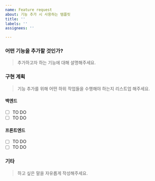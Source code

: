 ```yaml
---
name: Feature request
about: 기능 추가 시 사용하는 템플릿
title: ''
labels: ''
assignees: ''

---
```


### 어떤 기능을 추가할 것인가?

> 추가하고자 하는 기능에 대해 설명해주세요.

### 구현 계획

> 기능 추가를 위해 어떤 하위 작업들을 수행해야 하는지 리스트업 해주세요.

#### 백엔드
- [ ] TO DO
- [ ] TO DO

#### 프론트엔드
- [ ] TO DO
- [ ] TO DO

### 기타

> 하고 싶은 말을 자유롭게 작성해주세요.
